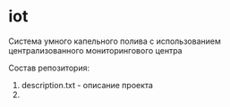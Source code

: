 # iot
Система умного капельного полива с использованием централизованного мониторингового центра

Состав репозитория:
1. description.txt - описание проекта
2. 
